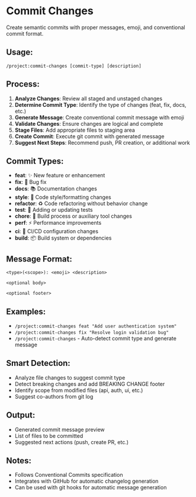 # Commit Changes

Create semantic commits with proper messages, emoji, and conventional commit format.

## Usage:
`/project:commit-changes [commit-type] [description]`

## Process:
1. **Analyze Changes**: Review all staged and unstaged changes
2. **Determine Commit Type**: Identify the type of changes (feat, fix, docs, etc.)
3. **Generate Message**: Create conventional commit message with emoji
4. **Validate Changes**: Ensure changes are logical and complete
5. **Stage Files**: Add appropriate files to staging area
6. **Create Commit**: Execute git commit with generated message
7. **Suggest Next Steps**: Recommend push, PR creation, or additional work

## Commit Types:
- **feat**: ✨ New feature or enhancement
- **fix**: 🐛 Bug fix
- **docs**: 📚 Documentation changes
- **style**: 💄 Code style/formatting changes
- **refactor**: ♻️ Code refactoring without behavior change
- **test**: 🧪 Adding or updating tests
- **chore**: 🔧 Build process or auxiliary tool changes
- **perf**: ⚡ Performance improvements
- **ci**: 👷 CI/CD configuration changes
- **build**: 📦 Build system or dependencies

## Message Format:
```
<type>(<scope>): <emoji> <description>

<optional body>

<optional footer>
```

## Examples:
- `/project:commit-changes feat "Add user authentication system"`
- `/project:commit-changes fix "Resolve login validation bug"`
- `/project:commit-changes` - Auto-detect commit type and generate message

## Smart Detection:
- Analyze file changes to suggest commit type
- Detect breaking changes and add BREAKING CHANGE footer
- Identify scope from modified files (api, auth, ui, etc.)
- Suggest co-authors from git log

## Output:
- Generated commit message preview
- List of files to be committed
- Suggested next actions (push, create PR, etc.)

## Notes:
- Follows Conventional Commits specification
- Integrates with GitHub for automatic changelog generation
- Can be used with git hooks for automatic message generation